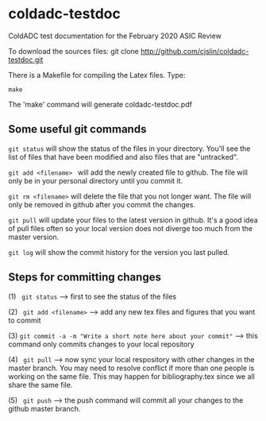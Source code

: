 # coldadc-testdoc
ColdADC test documentation for the February 2020 ASIC Review


To download the sources files:
  git clone http://github.com/cjslin/coldadc-testdoc.git



There is a Makefile for compiling the Latex files. Type:
``` 
make
```
The 'make' command will generate coldadc-testdoc.pdf

## Some useful git commands

```git status``` will show the status of the files in your directory. You'll see the list of files that have been modified and also files that are "untracked".

```git add <filename> ``` will add the newly created file to github. The file will only be in your personal directory until you commit it.

```git rm <filename>``` will delete the file that you not longer want. The file will only be removed in github after you commit the changes.

```git pull``` will update your files to the latest version in github. It's a good idea of pull files often so your local version does not diverge too much from the master version.

```git log``` will show the commit history for the version you last pulled.

## Steps for committing changes
(1) ``` git status```  --> first to see the status of the files

(2) ``` git add <filename>``` --> add any new tex files and figures that you want to commit

(3) ``` git commit -a -m "Write a short note here about your commit" ``` --> this command only commits changes to your local repository

(4) ``` git pull``` --> now sync your local respository with other changes in the master branch.  You may need to resolve conflict if more than one people is working on the same file. This may happen for bibliography.tex since we all share the same file.

(5) ``` git push``` --> the push command will commit all your changes to the github master branch.


